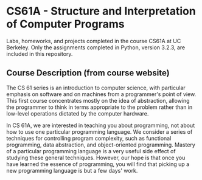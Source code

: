 # CS61A - Structure and Interpretation of Computer Programs

Labs, homeworks, and projects completed in the course CS61A at UC Berkeley. Only the assignments completed in Python, version 3.2.3, are included in this repository.

## Course Description (from course website)

The CS 61 series is an introduction to computer science, with particular emphasis on software and on machines from a programmer's point of view. This first course concentrates mostly on the idea of abstraction, allowing the programmer to think in terms appropriate to the problem rather than in low-level operations dictated by the computer hardware.

In CS 61A, we are interested in teaching you about programming, not about how to use one particular programming language. We consider a series of techniques for controlling program complexity, such as functional programming, data abstraction, and object-oriented programming. Mastery of a particular programming language is a very useful side effect of studying these general techniques. However, our hope is that once you have learned the essence of programming, you will find that picking up a new programming language is but a few days' work.

